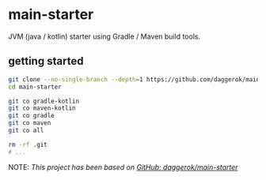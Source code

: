 # main-starter
JVM (java / kotlin) starter using Gradle / Maven build tools.

## getting started

```bash
git clone --no-single-branch --depth=1 https://github.com/daggerok/main-starter.git
cd main-starter

git co gradle-kotlin
git co maven-kotlin
git co gradle
git co maven
git co all

rm -rf .git
# ...
```

NOTE: _This project has been based on [GitHub: daggerok/main-starter](https://github.com/daggerok/main-starter)_
